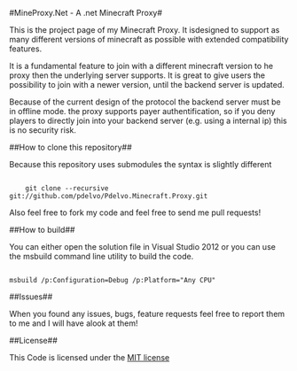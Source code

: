#MineProxy.Net - A .net Minecraft Proxy#

This is the project page of my Minecraft Proxy. It isdesigned to support as many different versions of minecraft as possible with extended compatibility features.

It is a fundamental feature to join with a different minecraft version to he proxy then the underlying server supports. It is great to give users the possibility to join with a newer version, until the backend server is updated.

Because of the current design of the protocol the backend server must be in offline mode. the proxy supports payer authentification, so if you deny players to directly join into your backend server (e.g. using a internal ip) this is no security risk.

##How to clone this repository##

Because this repository uses submodules the syntax is slightly different

<code>
	git clone --recursive git://github.com/pdelvo/Pdelvo.Minecraft.Proxy.git
</code>

Also feel free to fork my code and feel free to send me pull requests!

##How to build##

You can either open the solution file in Visual Studio 2012 or you can use the msbuild command line utility to build the code.

<code>
msbuild /p:Configuration=Debug /p:Platform="Any CPU"
</code>

##Issues##

When you found any issues, bugs, feature requests feel free to report them to me and I will have alook at them!

##License##

This Code is licensed under the [MIT license](http://www.opensource.org/licenses/mit-license.php/)